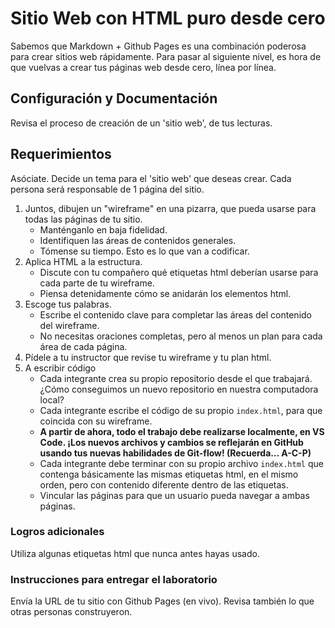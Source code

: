 # Sitio Web con HTML puro desde cero
Sabemos que Markdown + Github Pages es una combinación poderosa para crear sitios web rápidamente. Para pasar al siguiente nivel, es hora de que vuelvas a crear tus páginas web desde cero, línea por línea.

## Configuración y Documentación
Revisa el proceso de creación de un 'sitio web', de tus lecturas.

## Requerimientos
Asóciate. Decide un tema para el 'sitio web' que deseas crear. Cada persona será responsable de 1 página del sitio.

1. Juntos, dibujen un "wireframe" en una pizarra, que pueda usarse para todas las páginas de tu sitio.
    - Manténganlo en baja fidelidad.
    - Identifiquen las áreas de contenidos generales.
    - Tómense su tiempo. Esto es lo que van a codificar.
1. Aplica HTML a la estructura.
    - Discute con tu compañero qué etiquetas html deberían usarse para cada parte de tu wireframe.
    - Piensa detenidamente cómo se anidarán los elementos html.
1. Escoge tus palabras.
    - Escribe el contenido clave para completar las áreas del contenido del wireframe.
    - No necesitas oraciones completas, pero al menos un plan para cada área de cada página.
1. Pídele a tu instructor que revise tu wireframe y tu plan html.
1. A escribir código
    - Cada integrante crea su propio repositorio desde el que trabajará. ¿Cómo conseguimos un nuevo repositorio en nuestra computadora local?
    - Cada integrante escribe el código de su propio `index.html`, para que coincida con su wireframe.
    - **A partir de ahora, todo el trabajo debe realizarse localmente, en VS Code. ¡Los nuevos archivos y cambios se reflejarán en GitHub usando tus nuevas habilidades de Git-flow! (Recuerda... A-C-P)**
    - Cada integrante debe terminar con su propio archivo `index.html` que contenga básicamente las mismas etiquetas html, en el mismo orden, pero con contenido diferente dentro de las etiquetas.
    - Vincular las páginas para que un usuario pueda navegar a ambas páginas.
  
### Logros adicionales
Utiliza algunas etiquetas html que nunca antes hayas usado.

### Instrucciones para entregar el laboratorio
Envía la URL de tu sitio con Github Pages (en vivo). Revisa también lo que otras personas construyeron.
